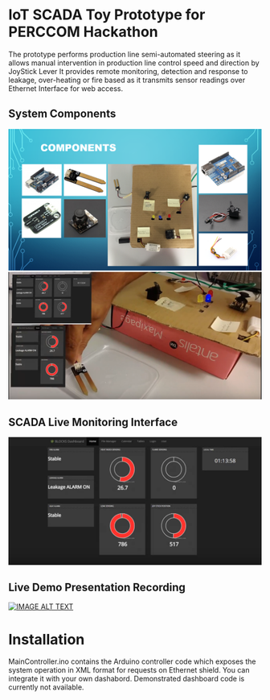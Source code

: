 # IoT SCADA Toy Prototype for PERCCOM Hackathon
The prototype performs production line semi-automated steering as it allows manual intervention in production line control speed and direction by JoyStick Lever
It provides remote monitoring, detection and response to leakage, over-heating or fire based as it transmits sensor readings over Ethernet Interface for web access. 

## System Components
![alt text](Components.PNG)
![alt text](MonitoringInterface.PNG)

## SCADA Live Monitoring Interface
![alt text](MonitoringInterfaceBig.PNG)

## Live Demo Presentation Recording
[![IMAGE ALT TEXT](http://img.youtube.com/vi/ykH6xasVjto/0.jpg)](http://www.youtube.com/watch?v=ykH6xasVjto "SCADA Toy Prototype for PERCCOM Hackathon")

# Installation
MainController.ino contains the Arduino controller code which exposes the system operation in XML format for requests on Ethernet shield. You can integrate it with your own dashabord. Demonstrated dashboard code is currently not available. 

